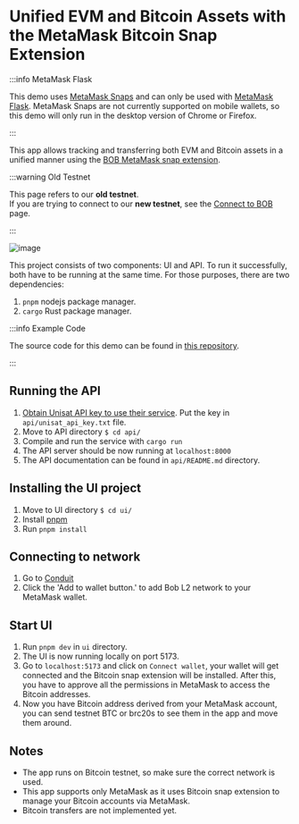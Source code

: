 # Unified EVM and Bitcoin Assets with the MetaMask Bitcoin Snap Extension

:::info MetaMask Flask

This demo uses [MetaMask Snaps](https://metamask.io/snaps/) and can only be used with [MetaMask Flask](https://metamask.io/flask/). MetaMask Snaps are not currently supported on mobile wallets, so this demo will only run in the desktop version of Chrome or Firefox.

:::

This app allows tracking and transferring both EVM and Bitcoin assets in a unified manner using the [BOB MetaMask snap extension](https://github.com/bob-collective/btcsnap).

:::warning Old Testnet

This page refers to our **old testnet**.  
If you are trying to connect to our **new testnet**, see the [Connect to BOB](/docs/build/getting-started/networks/) page.

:::

![image](https://github.com/bob-collective/demo-unified-assets-tracker/assets/47864599/c13783e0-5cbe-4a30-89d7-3c12a39cb408)

This project consists of two components: UI and API. To run it successfully, both have to be running at the same time. For those purposes, there are two dependencies:

1. `pnpm` nodejs package manager.
2. `cargo` Rust package manager.

:::info Example Code

The source code for this demo can be found in [this repository](https://github.com/bob-collective/demo-unified-assets-tracker/).

:::

## Running the API

1. [Obtain Unisat API key to use their service](https://docs.unisat.io/dev/open-api#getting-an-api-key). Put the key in `api/unisat_api_key.txt` file.
2. Move to API directory `$ cd api/`
3. Compile and run the service with `cargo run`
4. The API server should be now running at `localhost:8000`
5. The API documentation can be found in `api/README.md` directory.

## Installing the UI project

1. Move to UI directory `$ cd ui/`
2. Install [pnpm](https://pnpm.io/installation)
3. Run `pnpm install`

## Connecting to network

1. Go to [Conduit](https://app.conduit.xyz/published/view/fluffy-bob-7mjgi9pmtg)
2. Click the 'Add to wallet button.' to add Bob L2 network to your MetaMask wallet.

## Start UI

1. Run `pnpm dev` in `ui` directory.
2. The UI is now running locally on port 5173.
3. Go to `localhost:5173` and click on `Connect wallet`, your wallet will get connected and the Bitcoin snap extension will be installed. After this, you have to approve all the permissions in MetaMask to access the Bitcoin addresses.
4. Now you have Bitcoin address derived from your MetaMask account, you can send testnet BTC or brc20s to see them in the app and move them around.

## Notes

- The app runs on Bitcoin testnet, so make sure the correct network is used.
- This app supports only MetaMask as it uses Bitcoin snap extension to manage your Bitcoin accounts via MetaMask.
- Bitcoin transfers are not implemented yet.

